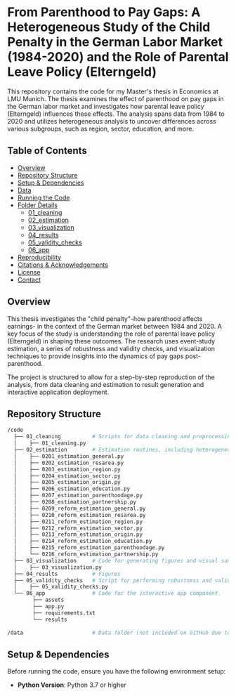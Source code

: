 # From Parenthood to Pay Gaps: A Heterogeneous Study of the Child Penalty in the German Labor Market (1984-2020) and the Role of Parental Leave Policy (Elterngeld)

This repository contains the code for my Master's thesis in Economics at LMU Munich. The thesis examines the effect of parenthood on pay gaps in the German labor market and investigates how parental leave policy (Elterngeld) influences these effects. The analysis spans data from 1984 to 2020 and utilizes heterogeneous analysis to uncover differences across various subgroups, such as region, sector, education, and more.

## Table of Contents
- [Overview](#overview)
- [Repository Structure](#repository-structure)
- [Setup & Dependencies](#setup--dependencies)
- [Data](#data)
- [Running the Code](#running-the-code)
- [Folder Details](#folder-details)
  - [01_cleaning](#01_cleaning)
  - [02_estimation](#02_estimation)
  - [03_visualization](#03_visualization)
  - [04_results](#04_results)
  - [05_validity_checks](#05_validity_checks)
  - [06_app](#06_app)
- [Reproducibility](#reproducibility)
- [Citations & Acknowledgements](#citations--acknowledgements)
- [License](#license)
- [Contact](#contact)

## Overview 

This thesis investigates the "child penalty"-how parenthood affects earnings- in the context of the German market between 1984 and 2020. A key focus of the study is understanding the role of parental leave policy (Elterngeld) in shaping these outcomes. The research uses event-study estimation, a series of robustness and validity checks, and visualization techniques to provide insights into the dynamics of pay gaps post-parenthood.

The project is structured to allow for a step-by-step reproduction of the analysis, from data cleaning and estimation to result generation and interactive application deployment.

## Repository Structure

```bash
/code
  ├── 01_cleaning          # Scripts for data cleaning and preprocessing.
  │    ├── 01_cleaning.py
  ├── 02_estimation        # Estimation routines, including heterogeneous analysis.
  │    ├── 0201_estimation_general.py
  │    ├── 0202_estimation_resarea.py
  │    ├── 0203_estimation_region.py
  │    ├── 0204_estimation_sector.py
  │    ├── 0205_estimation_origin.py
  │    ├── 0206_estimation_education.py
  │    ├── 0207_estimation_parenthoodage.py
  │    ├── 0208_estimation_partnership.py
  │    ├── 0209_reform_estimation_general.py
  │    ├── 0210_reform_estimation_resarea.py
  │    ├── 0211_reform_estimation_region.py
  │    ├── 0212_reform_estimation_sector.py
  │    ├── 0213_reform_estimation_origin.py
  │    ├── 0214_reform_estimation_education.py
  │    ├── 0215_reform_estimation_parenthoodage.py
  │    └── 0216_reform_estimation_partnership.py
  ├── 03_visualization     # Code for generating figures and visual summaries.
  │    ├── 03_visualization.py
  ├── 04_results           # Figures 
  ├── 05_validity_checks   # Script for performing robustness and validity checks.
  │    ├── 05_validity_checks.py
  └── 06_app               # Code for the interactive app component.
        ├── assets         
        ├── app.py         
        ├── requirements.txt  
        └── results        
  
/data                      # Data folder (not included on GitHub due to restrictions)
```

## Setup & Dependencies

Before running the code, ensure you have the following environment setup:
* **Python Version**: Python 3.7 or higher

